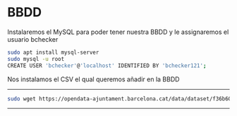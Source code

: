
# BBDD

Instalaremos el MySQL para poder tener nuestra BBDD y le assignaremos el usuario bchecker

```bash
sudo apt install mysql-server
sudo mysql -u root
CREATE USER 'bchecker'@'localhost' IDENTIFIED BY 'bchecker121';

```

Nos instalamos el CSV el qual queremos añadir en la BBDD 

---
```bash
sudo wget https://opendata-ajuntament.barcelona.cat/data/dataset/f36b60f2-9541-4d08-b0f9-b0a9313fab3d/resource/29d9ff10-6892-4f16-9012-d5c4997857e7/download
```
---
